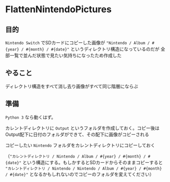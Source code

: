 # FlattenNintendoPictures

## 目的

`Nintendo Switch` でSDカードにコピーした画像が `"Nintendo / Album / #{year} / #{month} / #{date}"` というディレクトリ構造になっているのだが
全部一覧で並んだ状態で見たい気持ちになったため作成した

## やること

ディレクトリ構造をすべて消し去り画像がすべて同じ階層にならぶ

## 準備

`Python 3` なら動くはず。

カレントディレクトリに `Output` というフォルダを作成しておく。コピー後はOutput配下に日付のフォルダができて、その配下に画像がコピーされる

コピーしたい `Nintendo` フォルダをカレントディレクトリにコピーしておく

（`"カレントディレクトリ / Nintendo / Album / #{year} / #{month} / #{date}"` という構造にする。もしかするとSDカードからそのままコピーすると `"カレントディレクトリ / Nintendo / Nintendo / Album / #{year} / #{month} / #{date}"` となるかもしれないのでコピーのフォルダを変えてください）